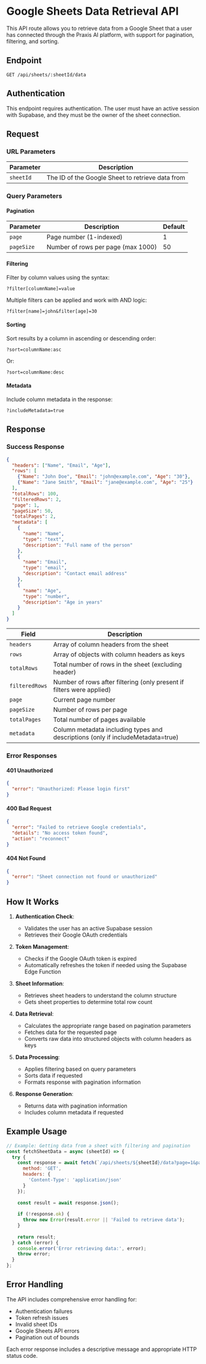 # Google Sheets Data Retrieval API

This API route allows you to retrieve data from a Google Sheet that a user has connected through the Praxis AI platform, with support for pagination, filtering, and sorting.

## Endpoint

```
GET /api/sheets/:sheetId/data
```

## Authentication

This endpoint requires authentication. The user must have an active session with Supabase, and they must be the owner of the sheet connection.

## Request

### URL Parameters

| Parameter | Description |
|-----------|-------------|
| `sheetId` | The ID of the Google Sheet to retrieve data from |

### Query Parameters

#### Pagination

| Parameter | Description | Default |
|-----------|-------------|---------|
| `page` | Page number (1-indexed) | 1 |
| `pageSize` | Number of rows per page (max 1000) | 50 |

#### Filtering

Filter by column values using the syntax:

```
?filter[columnName]=value
```

Multiple filters can be applied and work with AND logic:

```
?filter[name]=john&filter[age]=30
```

#### Sorting

Sort results by a column in ascending or descending order:

```
?sort=columnName:asc
```

Or:

```
?sort=columnName:desc
```

#### Metadata

Include column metadata in the response:

```
?includeMetadata=true
```

## Response

### Success Response

```json
{
  "headers": ["Name", "Email", "Age"],
  "rows": [
    {"Name": "John Doe", "Email": "john@example.com", "Age": "30"},
    {"Name": "Jane Smith", "Email": "jane@example.com", "Age": "25"}
  ],
  "totalRows": 100,
  "filteredRows": 2,
  "page": 1,
  "pageSize": 50,
  "totalPages": 2,
  "metadata": [
    {
      "name": "Name",
      "type": "text",
      "description": "Full name of the person"
    },
    {
      "name": "Email",
      "type": "email",
      "description": "Contact email address"
    },
    {
      "name": "Age",
      "type": "number",
      "description": "Age in years"
    }
  ]
}
```

| Field | Description |
|-------|-------------|
| `headers` | Array of column headers from the sheet |
| `rows` | Array of objects with column headers as keys |
| `totalRows` | Total number of rows in the sheet (excluding header) |
| `filteredRows` | Number of rows after filtering (only present if filters were applied) |
| `page` | Current page number |
| `pageSize` | Number of rows per page |
| `totalPages` | Total number of pages available |
| `metadata` | Column metadata including types and descriptions (only if includeMetadata=true) |

### Error Responses

#### 401 Unauthorized

```json
{
  "error": "Unauthorized: Please login first"
}
```

#### 400 Bad Request

```json
{
  "error": "Failed to retrieve Google credentials",
  "details": "No access token found",
  "action": "reconnect"
}
```

#### 404 Not Found

```json
{
  "error": "Sheet connection not found or unauthorized"
}
```

## How It Works

1. **Authentication Check**:
   - Validates the user has an active Supabase session
   - Retrieves their Google OAuth credentials

2. **Token Management**:
   - Checks if the Google OAuth token is expired
   - Automatically refreshes the token if needed using the Supabase Edge Function

3. **Sheet Information**:
   - Retrieves sheet headers to understand the column structure
   - Gets sheet properties to determine total row count

4. **Data Retrieval**:
   - Calculates the appropriate range based on pagination parameters
   - Fetches data for the requested page
   - Converts raw data into structured objects with column headers as keys

5. **Data Processing**:
   - Applies filtering based on query parameters
   - Sorts data if requested
   - Formats response with pagination information

6. **Response Generation**:
   - Returns data with pagination information
   - Includes column metadata if requested

## Example Usage

```javascript
// Example: Getting data from a sheet with filtering and pagination
const fetchSheetData = async (sheetId) => {
  try {
    const response = await fetch(`/api/sheets/${sheetId}/data?page=1&pageSize=10&filter[Status]=Active&sort=Name:asc&includeMetadata=true`, {
      method: 'GET',
      headers: {
        'Content-Type': 'application/json'
      }
    });
    
    const result = await response.json();
    
    if (!response.ok) {
      throw new Error(result.error || 'Failed to retrieve data');
    }
    
    return result;
  } catch (error) {
    console.error('Error retrieving data:', error);
    throw error;
  }
};
```

## Error Handling

The API includes comprehensive error handling for:

- Authentication failures
- Token refresh issues
- Invalid sheet IDs
- Google Sheets API errors
- Pagination out of bounds

Each error response includes a descriptive message and appropriate HTTP status code.
